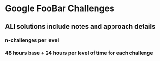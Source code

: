 # Google FooBar Challenges

## ALl solutions include notes and approach details 

### n-challenges per level
### 48 hours base + 24 hours per level of time for each challenge